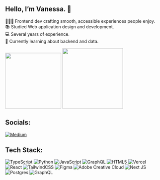 ## Hello, I’m Vanessa. 👋

👩🏻‍💻 Frontend dev crafting smooth, accessible experiences people enjoy.<br/>
📚 Studied Web application design and development.<br/>
💻 Several years of experience.<br/>
🌱 Currently learning about backend and data.


<p>
  <img height="180" src="https://github-readme-stats-eight-green-48.vercel.app/api?username=Vanessa-bl&show_icons=true&count_private=true&theme=tokyonight&cache_seconds=1800" />
  <img height="195" src="https://github-readme-stats-eight-green-48.vercel.app/api/top-langs/?username=Vanessa-bl&layout=compact&langs_count=8&include_forks=true&theme=tokyonight&cache_seconds=1800" />
</p>


## Socials:
[![Medium](https://img.shields.io/badge/Medium-12100E?logo=medium&logoColor=white)](https://medium.com/@@Vanessa-bl/) 

## Tech Stack:
![TypeScript](https://img.shields.io/badge/typescript-%23007ACC.svg?style=for-the-badge&logo=typescript&logoColor=white) ![Python](https://img.shields.io/badge/python-3670A0?style=for-the-badge&logo=python&logoColor=ffdd54) ![JavaScript](https://img.shields.io/badge/javascript-%23323330.svg?style=for-the-badge&logo=javascript&logoColor=%23F7DF1E) ![GraphQL](https://img.shields.io/badge/-GraphQL-E10098?style=for-the-badge&logo=graphql&logoColor=white) ![HTML5](https://img.shields.io/badge/html5-%23E34F26.svg?style=for-the-badge&logo=html5&logoColor=white) ![Vercel](https://img.shields.io/badge/vercel-%23000000.svg?style=for-the-badge&logo=vercel&logoColor=white) ![React](https://img.shields.io/badge/react-%2320232a.svg?style=for-the-badge&logo=react&logoColor=%2361DAFB) ![TailwindCSS](https://img.shields.io/badge/tailwindcss-%2338B2AC.svg?style=for-the-badge&logo=tailwind-css&logoColor=white) ![Figma](https://img.shields.io/badge/figma-%23F24E1E.svg?style=for-the-badge&logo=figma&logoColor=white) ![Adobe Creative Cloud](https://img.shields.io/badge/Adobe%20Creative%20Cloud-DA1F26.svg?style=for-the-badge&logo=Adobe%20Creative%20Cloud&logoColor=white) ![Next JS](https://img.shields.io/badge/Next-black?style=for-the-badge&logo=next.js&logoColor=white) ![Postgres](https://img.shields.io/badge/postgres-%23316192.svg?style=for-the-badge&logo=postgresql&logoColor=white) ![GraphQL](https://img.shields.io/badge/-GraphQL-E10098?style=for-the-badge&logo=graphql&logoColor=white)
